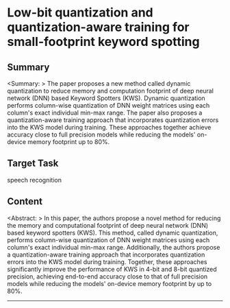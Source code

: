 # Low-bit quantization and quantization-aware training for small-footprint keyword spotting

## Summary

<Summary: > The paper proposes a new method called dynamic quantization to reduce memory and computation footprint of deep neural network (DNN) based Keyword Spotters (KWS). Dynamic quantization performs column-wise quantization of DNN weight matrices using each column's exact individual min-max range. The paper also proposes a quantization-aware training approach that incorporates quantization errors into the KWS model during training. These approaches together achieve accuracy close to full precision models while reducing the models' on-device memory footprint up to 80%.


## Target Task

speech recognition

## Content

<Abstract: > In this paper, the authors propose a novel method for reducing the memory and computational footprint of deep neural network (DNN) based keyword spotters (KWS). This method, called dynamic quantization, performs column-wise quantization of DNN weight matrices using each column's exact individual min-max range. Additionally, the authors propose a quantization-aware training approach that incorporates quantization errors into the KWS model during training. Together, these approaches significantly improve the performance of KWS in 4-bit and 8-bit quantized precision, achieving end-to-end accuracy close to that of full precision models while reducing the models' on-device memory footprint by up to 80%.



---

